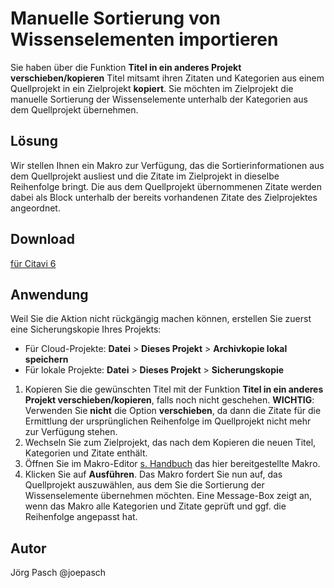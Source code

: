 # Manuelle Sortierung von Wissenselementen importieren

Sie haben über die Funktion **Titel in ein anderes Projekt verschieben/kopieren** Titel mitsamt ihren Zitaten und Kategorien aus einem Quellprojekt in ein Zielprojekt **kopiert**. Sie möchten im Zielprojekt die manuelle Sortierung der Wissenselemente unterhalb der Kategorien aus dem Quellprojekt übernehmen. 

## Lösung
Wir stellen Ihnen ein Makro zur Verfügung, das die Sortierinformationen aus dem Quellprojekt ausliest und die Zitate im Zielprojekt in dieselbe Reihenfolge bringt. Die aus dem Quellprojekt übernommenen Zitate werden dabei als Block unterhalb der bereits vorhandenen Zitate des Zielprojektes angeordnet.

## Download
[für Citavi 6](C6_Import_sorting.cs)

## Anwendung
Weil Sie die Aktion nicht rückgängig machen können, erstellen Sie zuerst eine Sicherungskopie Ihres Projekts:
- Für Cloud-Projekte:  **Datei** > **Dieses Projekt** > **Archivkopie lokal speichern**
- Für lokale Projekte: **Datei** > **Dieses Projekt** > **Sicherungskopie**
1. Kopieren Sie die gewünschten Titel mit der Funktion  **Titel in ein anderes Projekt verschieben/kopieren**, falls noch nicht geschehen. **WICHTIG**: Verwenden Sie **nicht** die Option **verschieben**, da dann die Zitate für die Ermittlung der ursprünglichen Reihenfolge im Quellprojekt nicht mehr zur Verfügung stehen.    
1. Wechseln Sie zum Zielprojekt, das nach dem Kopieren die neuen Titel, Kategorien und Zitate enthält.
1. Öffnen Sie im Makro-Editor [s. Handbuch](https://www1.citavi.com/sub/manual6/de/index.html?executing_macros.html) das hier bereitgestellte Makro. 
1. Klicken Sie auf **Ausführen**. Das Makro fordert Sie nun auf, das Quellprojekt auszuwählen, aus dem Sie die Sortierung der Wissenselemente übernehmen möchten. Eine Message-Box zeigt an, wenn das Makro alle Kategorien und Zitate geprüft und ggf. die Reihenfolge angepasst hat.

## Autor
Jörg Pasch @joepasch
